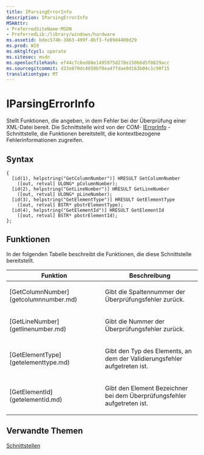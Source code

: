 ```yaml
---
title: IParsingErrorInfo
description: IParsingErrorInfo
MSHAttr:
- PreferredSiteName:MSDN
- PreferredLib:/library/windows/hardware
ms.assetid: bdec574b-3863-499f-8bf3-fe89d4400d29
ms.prod: W10
ms.mktglfcycl: operate
ms.sitesec: msdn
ms.openlocfilehash: ef44c7c6ed88e1495975d278e150b6d5f8829acc
ms.sourcegitcommit: d33e870dc4850bf0ea47fdae0d163b04c1c90f15
translationtype: MT
---
```

# <a name="iparsingerrorinfo"></a>IParsingErrorInfo


Stellt Funktionen, die angeben, in dem Fehler bei der Überprüfung einer XML-Datei bereit. Die Schnittstelle wird von der COM- [IErrorInfo](http://go.microsoft.com/fwlink/p/?linkid=217161) -Schnittstelle, die Funktionen bereitstellt, die kontextbezogene Fehlerinformationen zugreifen.

## <a name="syntax"></a>Syntax


``` syntax
{
  [id(1), helpstring("GetColumnNumber")] HRESULT GetColumnNumber
    ([out, retval] ULONG* pColumnNumber);
  [id(2), helpstring("GetLineNumber")] HRESULT GetLineNumber
    ([out, retval] ULONG* pLineNumber);
  [id(3), helpstring("GetElementType")] HRESULT GetElementType
    ([out, retval] BSTR* pbstrElementType);
  [id(4), helpstring("GetElementId")] HRESULT GetElementId
    ([out, retval] BSTR* pbstrElementId);
};
```

## <a name="functions"></a>Funktionen


In der folgenden Tabelle beschreibt die Funktionen, die diese Schnittstelle bereitstellt.

<table>
<colgroup>
<col width="50%" />
<col width="50%" />
</colgroup>
<thead>
<tr class="header">
<th>Funktion</th>
<th>Beschreibung</th>
</tr>
</thead>
<tbody>
<tr class="odd">
<td><p>[GetColumnNumber](getcolumnnumber.md)</p></td>
<td><p>Gibt die Spaltennummer der Überprüfungsfehler zurück.</p></td>
</tr>
<tr class="even">
<td><p>[GetLineNumber](getlinenumber.md)</p></td>
<td><p>Gibt die Nummer der Überprüfungsfehler zurück.</p></td>
</tr>
<tr class="odd">
<td><p>[GetElementType](getelementtype.md)</p></td>
<td><p>Gibt den Typ des Elements, an dem der Validierungsfehler aufgetreten ist.</p></td>
</tr>
<tr class="even">
<td><p>[GetElementId](getelementid.md)</p></td>
<td><p>Gibt den Element Bezeichner bei dem Überprüfungsfehler aufgetreten ist.</p></td>
</tr>
</tbody>
</table>

 

## <a name="related-topics"></a>Verwandte Themen


[Schnittstellen](interfaces-wprcontrol.md)

 

 







